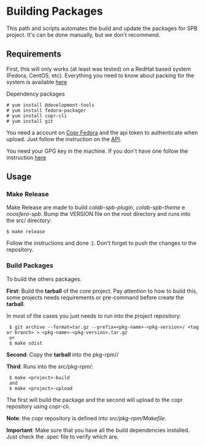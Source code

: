# Building Packages

This path and scripts automates the build and update the packages for SPB project.
It's can be done manually, but we don't recommend.

## Requirements

First, this will only works (at least was tested) on a RedHat based system
(Fedora, CentOS, etc). Everything you need to know about packing for the system
is available [here](https://fedoraproject.org/wiki/How_to_create_an_RPM_package/pt)

Dependency packages

```
# yum install @development-tools
# yum install fedora-packager
# yum install copr-cli
# yum install git
```

You need a account on [Copr Fedora](https://copr.fedorainfracloud.org) and the api token to
authenticate when upload. Just follow the instruction on the
[API](https://copr.fedorainfracloud.org/api/).

You need your GPG key in the machine. If you don't have one follow the
instruction [here](https://fedoraproject.org/wiki/Creating_GPG_Keys/pt-br)

## Usage

### Make Release

Make Release are made to build *colab-spb-plugin*, *colab-spb-theme* e 
*noosfero-spb*. Bump the VERSION file on the root directory and runs
into the src/ directory:

```
$ make release
```

Follow the instructions and done :).
Don't forget to push the changes to the repository.

### Build Packages

To build the others packages.

**First**: Build the **tarball** of the
core project. Pay attention to how to build this, some projects needs
requirements or pre-command before create the **tarball**.

In most of the cases you just needs to run into the project repository:
```
 $ git archive --format=tar.gz --prefix=<pkg-name>-<pkg-version>/ <tag or branch> > <pkg-name>-<pkg-version>.tar.gz
 or
 $ make sdist
```

**Second**: Copy the **tarball** into the pkg-rpm/<project>/

**Third**: Runs into the src/pkg-rpm/:
```
 $ make <project>-build
 and
 $ make <project>-upload
```

The first will build the package and the second will upload to
the copr repository using copr-cli.

**Note**: the copr repository is defined into *src/pkg-rpm/Makefile*.

**Important**: Make sure that you have all the build dependencies installed.
Just check the .spec file to verify which are.
